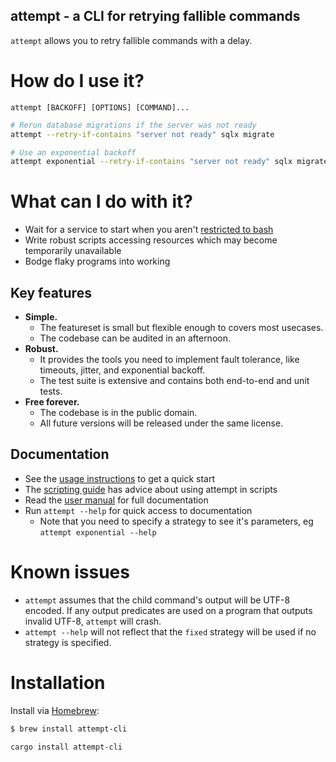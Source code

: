 attempt - a CLI for retrying fallible commands
----------------------------------------------

`attempt` allows you to retry fallible commands with a delay.

# How do I use it?

`attempt [BACKOFF] [OPTIONS] [COMMAND]...`

```bash
# Rerun database migrations if the server was not ready
attempt --retry-if-contains "server not ready" sqlx migrate

# Use an exponential backoff
attempt exponential --retry-if-contains "server not ready" sqlx migrate
```

# What can I do with it?

- Wait for a service to start when you aren't [restricted to bash](https://github.com/vishnubob/wait-for-it)
- Write robust scripts accessing resources which may become temporarily unavailable
- Bodge flaky programs into working

## Key features

- **Simple.**
    - The featureset is small but flexible enough to covers most usecases.
    - The codebase can be audited in an afternoon.
- **Robust.**
    - It provides the tools you need to implement fault tolerance, like
        timeouts, jitter, and exponential backoff.
    - The test suite is extensive and contains both end-to-end and unit tests.
- **Free forever.**
    - The codebase is in the public domain.
    - All future versions will be released under the same license.

## Documentation

- See the [usage instructions](https://maxbondabe.github.io/attempt/usage.html) to get a quick start
- The [scripting guide](https://maxbondabe.github.io/attempt/appendix/scripting.html) has advice about using attempt in scripts
- Read the [user manual](https://maxbondabe.github.io/attempt/intro.html) for full documentation
- Run `attempt --help` for quick access to documentation
    - Note that you need to specify a strategy to see it's parameters,
        eg `attempt exponential --help`

# Known issues

- `attempt` assumes that the child command's output will be UTF-8 encoded.
    If any output predicates are used on a program that outputs invalid
    UTF-8, `attempt` will crash.
- `attempt --help` will not reflect that the `fixed` strategy will be used if
    no strategy is specified.

# Installation

Install via [Homebrew](https://brew.sh/):

```sh
$ brew install attempt-cli
```

`cargo install attempt-cli`
